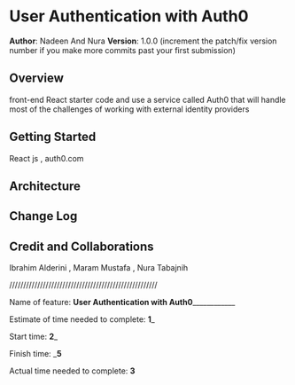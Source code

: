 # User Authentication with Auth0

**Author**: Nadeen And Nura
**Version**: 1.0.0 (increment the patch/fix version number if you make more commits past your first submission)

## Overview
 front-end React starter code and use a service called Auth0 that will handle most of the challenges of working with external identity providers

## Getting Started
React js , auth0.com

## Architecture
<!-- Provide a detailed description of the application design. What technologies (languages, libraries, etc) you're using, and any other relevant design information. -->

## Change Log
<!-- Use this area to document the iterative changes made to your application as each feature is successfully implemented. Use time stamps. Here's an example:

01-01-2001 4:59pm - Application now has a fully-functional express server, with a GET route for the location resource. -->

## Credit and Collaborations
Ibrahim Alderini , Maram Mustafa , Nura Tabajnih 

/////////////////////////////////////////////////////


Name of feature: __________User Authentication with Auth0______________________

Estimate of time needed to complete: __1___

Start time: __2___

Finish time: ___5__

Actual time needed to complete: __3__